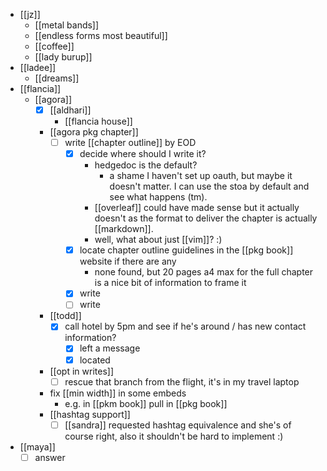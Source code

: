 - [[jz]]
  - [[metal bands]]
  - [[endless forms most beautiful]]
  - [[coffee]]
  - [[lady burup]]
- [[ladee]]
  - [[dreams]]
- [[flancia]]
  - [[agora]]
    - [x] [[aldhari]]
      - [[flancia house]]
    - [[agora pkg chapter]]
      - [ ] write [[chapter outline]] by EOD
        - [x] decide where should I write it?
          - hedgedoc is the default?
            - a shame I haven't set up oauth, but maybe it doesn't matter. I can use the stoa by default and see what happens (tm).
          - [[overleaf]] could have made sense but it actually doesn't as the format to deliver the chapter is actually [[markdown]].
          - well, what about just [[vim]]? :)
        - [x] locate chapter outline guidelines in the [[pkg book]] website if there are any
          - none found, but 20 pages a4 max for the full chapter is a nice bit of information to frame it
        - [x] write
        - [ ] write
    - [[todd]]
      - [x] call hotel by 5pm and see if he's around / has new contact information?
        - [x] left a message
        - [x] located
    - [[opt in writes]]
      - [ ] rescue that branch from the flight, it's in my travel laptop
    - fix [[min width]] in some embeds
      - e.g. in [[pkm book]] pull in [[pkg book]]
    - [[hashtag support]]
      - [ ] [[sandra]] requested hashtag equivalence and she's of course right, also it shouldn't be hard to implement :)
- [[maya]]
  - [ ] answer
